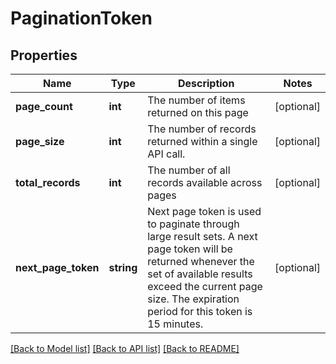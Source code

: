# PaginationToken

## Properties
Name | Type | Description | Notes
------------ | ------------- | ------------- | -------------
**page_count** | **int** | The number of items returned on this page | [optional] 
**page_size** | **int** | The number of records returned within a single API call. | [optional] 
**total_records** | **int** | The number of all records available across pages | [optional] 
**next_page_token** | **string** | Next page token is used to paginate through large result sets. A next page token will be returned whenever the set of available results exceed the current page size. The expiration period for this token is 15 minutes. | [optional] 

[[Back to Model list]](../README.md#documentation-for-models) [[Back to API list]](../README.md#documentation-for-api-endpoints) [[Back to README]](../README.md)



